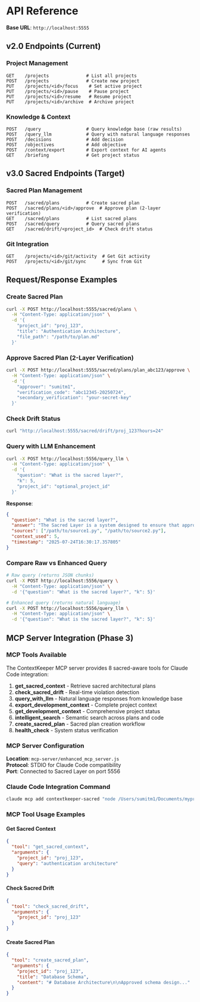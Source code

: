 # API Reference

**Base URL**: `http://localhost:5555`

## v2.0 Endpoints (Current)

### Project Management
```http
GET    /projects              # List all projects
POST   /projects              # Create new project
PUT    /projects/<id>/focus    # Set active project
PUT    /projects/<id>/pause    # Pause project
PUT    /projects/<id>/resume   # Resume project
PUT    /projects/<id>/archive  # Archive project
```

### Knowledge & Context
```http
POST   /query                 # Query knowledge base (raw results)
POST   /query_llm             # Query with natural language responses
POST   /decisions             # Add decision
POST   /objectives            # Add objective  
POST   /context/export        # Export context for AI agents
GET    /briefing              # Get project status
```

## v3.0 Sacred Endpoints (Target)

### Sacred Plan Management
```http
POST   /sacred/plans          # Create sacred plan
POST   /sacred/plans/<id>/approve  # Approve plan (2-layer verification)
GET    /sacred/plans          # List sacred plans
POST   /sacred/query          # Query sacred plans
GET    /sacred/drift/<project_id>  # Check drift status
```

### Git Integration
```http
GET    /projects/<id>/git/activity  # Get Git activity
POST   /projects/<id>/git/sync      # Sync from Git
```

## Request/Response Examples

### Create Sacred Plan
```bash
curl -X POST http://localhost:5555/sacred/plans \
  -H "Content-Type: application/json" \
  -d '{
    "project_id": "proj_123",
    "title": "Authentication Architecture", 
    "file_path": "/path/to/plan.md"
  }'
```

### Approve Sacred Plan (2-Layer Verification)
```bash
curl -X POST http://localhost:5555/sacred/plans/plan_abc123/approve \
  -H "Content-Type: application/json" \
  -d '{
    "approver": "sumitm1",
    "verification_code": "abc12345-20250724",
    "secondary_verification": "your-secret-key"
  }'
```

### Check Drift Status
```bash
curl "http://localhost:5555/sacred/drift/proj_123?hours=24"
```

### Query with LLM Enhancement
```bash
curl -X POST http://localhost:5556/query_llm \
  -H "Content-Type: application/json" \
  -d '{
    "question": "What is the sacred layer?",
    "k": 5,
    "project_id": "optional_project_id"
  }'
```

**Response**:
```json
{
  "question": "What is the sacred layer?",
  "answer": "The Sacred Layer is a system designed to ensure that approved plans cannot be modified...",
  "sources": ["/path/to/source1.py", "/path/to/source2.py"],
  "context_used": 5,
  "timestamp": "2025-07-24T16:30:17.357805"
}
```

### Compare Raw vs Enhanced Query
```bash
# Raw query (returns JSON chunks)
curl -X POST http://localhost:5556/query \
  -H "Content-Type: application/json" \
  -d '{"question": "What is the sacred layer?", "k": 5}'

# Enhanced query (returns natural language)
curl -X POST http://localhost:5556/query_llm \
  -H "Content-Type: application/json" \
  -d '{"question": "What is the sacred layer?", "k": 5}'
```

## MCP Server Integration (Phase 3)

### MCP Tools Available
The ContextKeeper MCP server provides 8 sacred-aware tools for Claude Code integration:

1. **get_sacred_context** - Retrieve sacred architectural plans
2. **check_sacred_drift** - Real-time violation detection
3. **query_with_llm** - Natural language responses from knowledge base
4. **export_development_context** - Complete project context
5. **get_development_context** - Comprehensive project status
6. **intelligent_search** - Semantic search across plans and code
7. **create_sacred_plan** - Sacred plan creation workflow
8. **health_check** - System status verification

### MCP Server Configuration
**Location**: `mcp-server/enhanced_mcp_server.js`  
**Protocol**: STDIO for Claude Code compatibility  
**Port**: Connected to Sacred Layer on port 5556  

### Claude Code Integration Command
```bash
claude mcp add contextkeeper-sacred "node /Users/sumitm1/Documents/myproject/Ongoing Projects/ContextKeeper Pro/ContextKeeper v3 Upgrade/contextkeeper/mcp-server/enhanced_mcp_server.js"
```

### MCP Tool Usage Examples

#### Get Sacred Context
```json
{
  "tool": "get_sacred_context",
  "arguments": {
    "project_id": "proj_123",
    "query": "authentication architecture"
  }
}
```

#### Check Sacred Drift
```json
{
  "tool": "check_sacred_drift", 
  "arguments": {
    "project_id": "proj_123"
  }
}
```

#### Create Sacred Plan
```json
{
  "tool": "create_sacred_plan",
  "arguments": {
    "project_id": "proj_123",
    "title": "Database Schema",
    "content": "# Database Architecture\n\nApproved schema design..."
  }
}
```